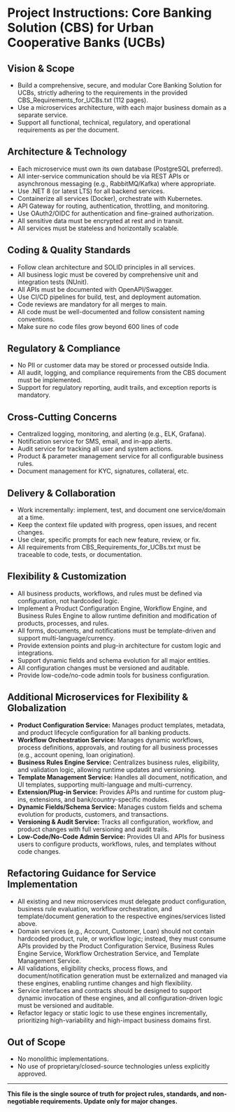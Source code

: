 # Project Instructions: Core Banking Solution (CBS) for Urban Cooperative Banks (UCBs)

## Vision & Scope
- Build a comprehensive, secure, and modular Core Banking Solution for UCBs, strictly adhering to the requirements in the provided CBS_Requirements_for_UCBs.txt (112 pages).
- Use a microservices architecture, with each major business domain as a separate service.
- Support all functional, technical, regulatory, and operational requirements as per the document.

## Architecture & Technology
- Each microservice must own its own database (PostgreSQL preferred).
- All inter-service communication should be via REST APIs or asynchronous messaging (e.g., RabbitMQ/Kafka) where appropriate.
- Use .NET 8 (or latest LTS) for all backend services.
- Containerize all services (Docker), orchestrate with Kubernetes.
- API Gateway for routing, authentication, throttling, and monitoring.
- Use OAuth2/OIDC for authentication and fine-grained authorization.
- All sensitive data must be encrypted at rest and in transit.
- All services must be stateless and horizontally scalable.

## Coding & Quality Standards
- Follow clean architecture and SOLID principles in all services.
- All business logic must be covered by comprehensive unit and integration tests (NUnit).
- All APIs must be documented with OpenAPI/Swagger.
- Use CI/CD pipelines for build, test, and deployment automation.
- Code reviews are mandatory for all merges to main.
- All code must be well-documented and follow consistent naming conventions.
- Make sure no code files grow beyond 600 lines of code 

## Regulatory & Compliance
- No PII or customer data may be stored or processed outside India.
- All audit, logging, and compliance requirements from the CBS document must be implemented.
- Support for regulatory reporting, audit trails, and exception reports is mandatory.

## Cross-Cutting Concerns
- Centralized logging, monitoring, and alerting (e.g., ELK, Grafana).
- Notification service for SMS, email, and in-app alerts.
- Audit service for tracking all user and system actions.
- Product & parameter management service for all configurable business rules.
- Document management for KYC, signatures, collateral, etc.

## Delivery & Collaboration
- Work incrementally: implement, test, and document one service/domain at a time.
- Keep the context file updated with progress, open issues, and recent changes.
- Use clear, specific prompts for each new feature, review, or fix.
- All requirements from CBS_Requirements_for_UCBs.txt must be traceable to code, tests, or documentation.

## Flexibility & Customization
- All business products, workflows, and rules must be defined via configuration, not hardcoded logic.
- Implement a Product Configuration Engine, Workflow Engine, and Business Rules Engine to allow runtime definition and modification of products, processes, and rules.
- All forms, documents, and notifications must be template-driven and support multi-language/currency.
- Provide extension points and plug-in architecture for custom logic and integrations.
- Support dynamic fields and schema evolution for all major entities.
- All configuration changes must be versioned and auditable.
- Provide low-code/no-code admin tools for business configuration.

## Additional Microservices for Flexibility & Globalization
- **Product Configuration Service:** Manages product templates, metadata, and product lifecycle configuration for all banking products.
- **Workflow Orchestration Service:** Manages dynamic workflows, process definitions, approvals, and routing for all business processes (e.g., account opening, loan origination).
- **Business Rules Engine Service:** Centralizes business rules, eligibility, and validation logic, allowing runtime updates and versioning.
- **Template Management Service:** Handles all document, notification, and UI templates, supporting multi-language and multi-currency.
- **Extension/Plug-in Service:** Provides APIs and runtime for custom plug-ins, extensions, and bank/country-specific modules.
- **Dynamic Fields/Schema Service:** Manages custom fields and schema evolution for products, customers, and transactions.
- **Versioning & Audit Service:** Tracks all configuration, workflow, and product changes with full versioning and audit trails.
- **Low-Code/No-Code Admin Service:** Provides UI and APIs for business users to configure products, workflows, rules, and templates without code changes.

## Refactoring Guidance for Service Implementation
- All existing and new microservices must delegate product configuration, business rule evaluation, workflow orchestration, and template/document generation to the respective engines/services listed above.
- Domain services (e.g., Account, Customer, Loan) should not contain hardcoded product, rule, or workflow logic; instead, they must consume APIs provided by the Product Configuration Service, Business Rules Engine Service, Workflow Orchestration Service, and Template Management Service.
- All validations, eligibility checks, process flows, and document/notification generation must be externalized and managed via these engines, enabling runtime changes and high flexibility.
- Service interfaces and contracts should be designed to support dynamic invocation of these engines, and all configuration-driven logic must be versioned and auditable.
- Refactor legacy or static logic to use these engines incrementally, prioritizing high-variability and high-impact business domains first.

## Out of Scope
- No monolithic implementations.
- No use of proprietary/closed-source technologies unless explicitly approved.

---

**This file is the single source of truth for project rules, standards, and non-negotiable requirements. Update only for major changes.**
